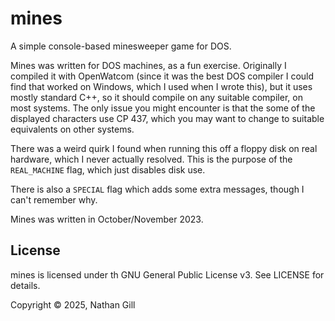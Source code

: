 # mines

A simple console-based minesweeper game for DOS.

Mines was written for DOS machines, as a fun exercise. Originally I compiled
it with OpenWatcom (since it was the best DOS compiler I could find that worked
on Windows, which I used when I wrote this), but it uses mostly standard C++,
so it should compile on any suitable compiler, on most systems. The only
issue you might encounter is that the some of the displayed characters use
CP 437, which you may want to change to suitable equivalents on other
systems.

There was a weird quirk I found when running this off a floppy disk on real
hardware, which I never actually resolved. This is the purpose of the
`REAL_MACHINE` flag, which just disables disk use.

There is also a `SPECIAL` flag which adds some extra messages, though I can't
remember why.

Mines was written in October/November 2023.

## License

mines is licensed under th GNU General Public License v3. See LICENSE for
details.

Copyright © 2025, Nathan Gill
